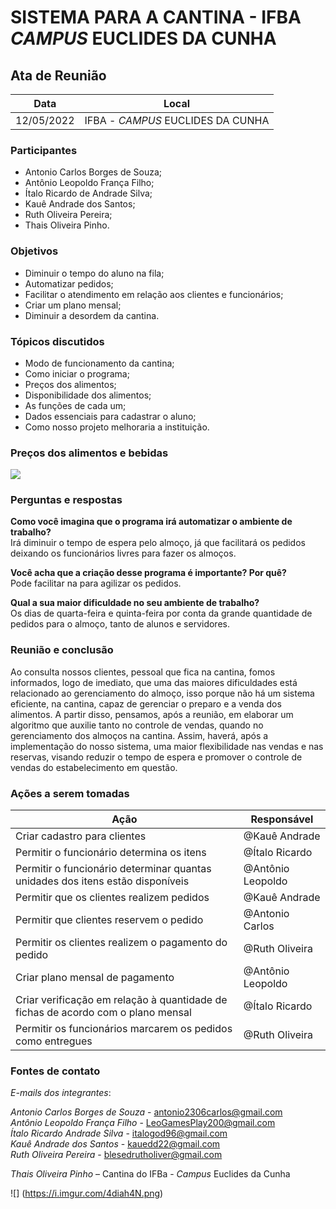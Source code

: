 # SISTEMA PARA A CANTINA - IFBA _CAMPUS_ EUCLIDES DA CUNHA


## Ata de Reunião

| Data       | Local        |
| ---------- | ------------ |
| 12/05/2022 | IFBA - _CAMPUS_ EUCLIDES DA CUNHA|


### Participantes
* Antonio Carlos Borges de Souza;
* Antônio Leopoldo França Filho;
* Ítalo Ricardo de Andrade Silva;
* Kauê Andrade dos Santos;
* Ruth Oliveira Pereira;
* Thais Oliveira Pinho.

### Objetivos
* Diminuir o tempo do aluno na fila;
* Automatizar pedidos;
* Facilitar o atendimento em relação aos clientes e funcionários;
* Criar um plano mensal;
* Diminuir a desordem da cantina.

### Tópicos discutidos
* Modo de funcionamento da cantina;
* Como iniciar o programa;
* Preços dos alimentos;
* Disponibilidade dos alimentos;
* As funções de cada um;
* Dados essenciais para cadastrar o aluno;
* Como nosso projeto melhoraria a instituição.

### Preços dos alimentos e bebidas

![](https://i.imgur.com/ivm12rp.png)

### Perguntas e respostas

**Como você imagina que o programa irá automatizar o ambiente de trabalho?**  </br> Irá diminuir o tempo de espera pelo almoço, já que facilitará os pedidos deixando os funcionários livres para fazer os almoços. 

**Você acha que a criação desse  programa é importante? Por quê?** </br> Pode facilitar na para agilizar os pedidos.

**Qual a sua maior dificuldade no seu ambiente de trabalho?** </br> Os dias de quarta-feira e quinta-feira por conta da grande quantidade de pedidos para o almoço, tanto de alunos e servidores.

### Reunião e conclusão

Ao consulta nossos clientes, pessoal que fica na cantina, fomos informados, logo de imediato, que uma das maiores dificuldades está relacionado ao gerenciamento do almoço, isso porque não há um sistema eficiente, na cantina, capaz de gerenciar o preparo e a venda dos alimentos. A partir disso, pensamos, após a reunião, em elaborar um algoritmo que auxilie tanto no controle de vendas, quando no gerenciamento dos almoços na cantina. Assim, haverá, após a implementação do nosso sistema, uma maior flexibilidade nas vendas e nas reservas, visando reduzir o tempo de espera e promover o controle de vendas do estabelecimento em questão.

### Ações a serem tomadas
| Ação                                      | Responsável  |
| ----------------------------------------- | ------------ |
| Criar cadastro para clientes              | @Kauê Andrade|
| Permitir o funcionário determina os itens | @Ítalo Ricardo|
| Permitir o funcionário determinar quantas unidades dos itens estão disponíveis| @Antônio Leopoldo|
| Permitir que os clientes realizem pedidos | @Kauê Andrade   |
| Permitir que clientes reservem o pedido| @Antonio Carlos   |
| Permitir os clientes realizem o pagamento do pedido| @Ruth Oliveira   |
| Criar plano mensal de pagamento| @Antônio Leopoldo   |
| Criar verificação em relação à quantidade de fichas de acordo com o plano mensal| @Ítalo Ricardo  |
| Permitir os funcionários marcarem os pedidos como entregues| @Ruth Oliveira   |


### Fontes de contato 
 
_E-mails dos integrantes_: 

*Antonio Carlos Borges de Souza* - antonio2306carlos@gmail.com </br>
*Antônio Leopoldo França Filho* - LeoGamesPlay200@gmail.com </br>
*Ítalo Ricardo Andrade Silva* - italogod96@gmail.com </br>
*Kauê Andrade dos Santos* - kauedd22@gmail.com </br>
*Ruth Oliveira Pereira* - blesedrutholiver@gmail.com </br>

*Thais Oliveira Pinho* – Cantina do IFBa - _Campus_ Euclides da Cunha 

![] (https://i.imgur.com/4diah4N.png)
